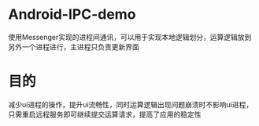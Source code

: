# Android-IPC-demo
使用Messenger实现的进程间通讯，可以用于实现本地逻辑划分，运算逻辑放到另外一个进程进行，主进程只负责更新界面

# 目的
减少ui进程的操作，提升ui流畅性，同时运算逻辑出现问题崩溃时不影响ui进程，只需重启远程服务即可继续提交运算请求，提高了应用的稳定性
